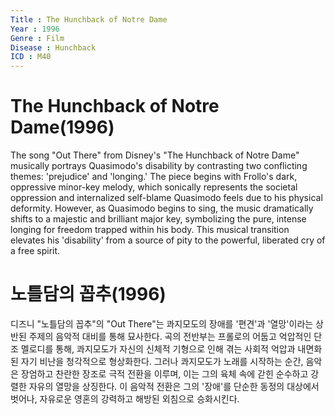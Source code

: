 ```yaml
---
Title : The Hunchback of Notre Dame
Year : 1996
Genre : Film
Disease : Hunchback
ICD : M40
---
```


# The Hunchback of Notre Dame(1996)

The song "Out There" from Disney's "The Hunchback of Notre Dame" musically portrays Quasimodo's disability by contrasting two conflicting themes: 'prejudice' and 'longing.' The piece begins with Frollo's dark, oppressive minor-key melody, which sonically represents the societal oppression and internalized self-blame Quasimodo feels due to his physical deformity. However, as Quasimodo begins to sing, the music dramatically shifts to a majestic and brilliant major key, symbolizing the pure, intense longing for freedom trapped within his body. This musical transition elevates his 'disability' from a source of pity to the powerful, liberated cry of a free spirit.

# 노틀담의 꼽추(1996)

디즈니 "노틀담의 꼽추"의 "Out There"는 콰지모도의 장애를 '편견'과 '열망'이라는 상반된 주제의 음악적 대비를 통해 묘사한다. 곡의 전반부는 프롤로의 어둡고 억압적인 단조 멜로디를 통해, 콰지모도가 자신의 신체적 기형으로 인해 겪는 사회적 억압과 내면화된 자기 비난을 청각적으로 형상화한다. 그러나 콰지모도가 노래를 시작하는 순간, 음악은 장엄하고 찬란한 장조로 극적 전환을 이루며, 이는 그의 육체 속에 갇힌 순수하고 강렬한 자유의 열망을 상징한다. 이 음악적 전환은 그의 '장애'를 단순한 동정의 대상에서 벗어나, 자유로운 영혼의 강력하고 해방된 외침으로 승화시킨다.
